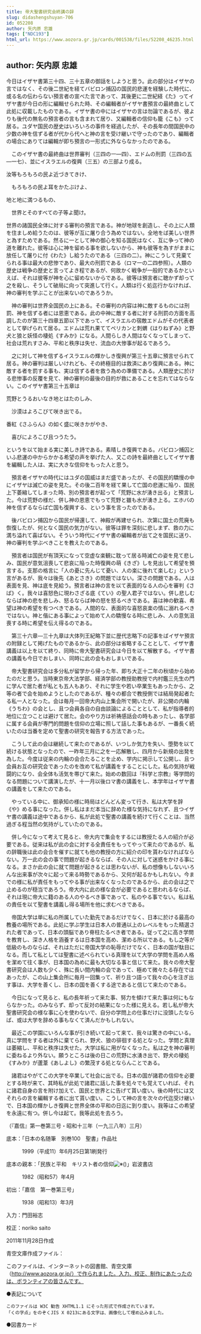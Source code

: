 ```yaml
---
title: 帝大聖書研究会終講の辞
slug: didashengshuyan-706
id: 052208
author: 矢内原 忠雄
tags: ["NDC193"]
html_url: https://www.aozora.gr.jp/cards/001538/files/52208_46235.html
---
```


## author: 矢内原 忠雄

今日はイザヤ書第三十四、三十五章の御話をしようと思う。此の部分はイザヤの言ではなく、その後二世紀を経てバビロン捕囚の国民的悲運を経験した時代に、或る名の伝わらない預言者の宣べた言であって、其後更に二世紀経《た》ってイザヤ書が今日の形に編輯せられた時、その編輯者がイザヤ書預言の最終曲として此処に収載したものである。イザヤ書の中にはイザヤの言は勿論であるが、彼よりも後代の無名の預言者の言も含まれて居り、又編輯者の信仰も籠《こも》って居る。ユダヤ国民の歴史はいろいろの事件を経過したが、その長年の間国民中の少数の神を信ずる者が代から代へと神の言を受け継いで守ったのであり、編輯者の場合にありては編輯が即ち預言の一形式に外ならなかったのである。

　このイザヤ書の最終曲は世界審判（三四の一―四）、エドムの刑罰（三四の五―一七）、並にイスラエルの復興（三五）の三部より成る。


汝等もろもろの民よ近づきてきけ、

　もろもろの民よ耳をかたぶけよ、

地と地に満つるもの、

　世界とそのすべての子等よ聞け。



世界の諸国民全体に対する審判の預言である。神が地球を創造し、その上に人類を住ましめ給うたのは、彼等が互に屠り合う為めではない。全地をば美しい世界と為すためである。然るに一として神の御心を知る国民はなく、互に争って神の道を離れた。彼等は心に神を留める事を欲しないから、神も彼等を為すがままに放任して屠りに付《わた》し給うたのである（三四の二）。神にこうして見棄てられる事は最大の悲惨であり、最大の刑罰である（ロマ一の二四参照）。人類の歴史は戦争の歴史と言ってよき程であるが、何故かく戦争が一般的であるかといえば、それは彼等が神を心に留めないからである。彼等は預言者に聴かず却って之を殺し、そうして破局に向って突進して行く。人類は行く処迄行かなければ、神の審判を学ぶことが出来ないのであろうか。

　神の審判は世界全国民の上にある。その審判の内容は神に敵するものには刑罰、神を信ずる者には恩恵である。此の中神に敵する者に対する刑罰の方面を高調したのが第三十四章五節以下であって、イスラエルの宿敵エドムがその代表者として挙げられて居る。エドムは荒れ果ててペリカンと刺蝟《はりねずみ》と野犬と狼と妖怪の棲処《すみか》になる。人間らしき人間はなくなってしまって、社会は荒れすさみ、平和と秩序は失せ、流血の大惨事が起るであろう。

　之に対して神を信ずるイスラエルの輝かしき復興が第三十五章に預言せられて居る。神の審判は厳しいけれども、その終極目的は救済にあり復興にある。神に敵する者を罰する事も、実は信ずる者を救う為めの準備である。人類歴史に於ける悲惨事の反覆を見て、神の審判の最後の目的が救にあることを忘れてはならない。このイザヤ書第三十五章は


荒野とうるおいなき地とはたのしみ、

　沙漠はよろこびて咲き出でる。

番紅《さふらん》の如く盛に咲きかがやき、

　喜びによろこび且つうたう。



というを以て始まる実に美しき詩である。素晴しき復興である。バビロン捕囚といふ悲運の中からかかる希望の声を挙げた人、又この詩を最終曲としてイザヤ書を編輯した人は、実に大きな信仰をもった人と思う。

　預言者イザヤの時代にはユダの国威はまだ盛であったが、その国民的驕慢の中にイザヤは滅亡の姿を見た。その後二百年を経て果して亡国の悲運に陥り、国民上下萎縮してしまった時、別の預言者が起って「荒野に水が湧き出る」と預言した。今は荒野の様だ、併し神の恩恵でもって荒野と雖も水が湧き上る。エホバの神を信ずるならば亡国も復興する、という事を言ったのである。

　後バビロン捕囚から国民が帰還して、神殿が再建せられ、次第に国土の荒廃も恢復したが、何となく国民の気力がない。彼等は罪を深刻に悲しまず、救の力に満ち溢れて喜ばない。そういう時代にイザヤ書の編輯者が出て之を国民に送り、神の審判を学ぶべきことを教えたのである。

　預言者は国民が有頂天になって空虚な楽観に耽って居る時滅亡の姿を見て悲しみ、国民が意気沮喪して悲哀に陥った時復興の萌《きざ》しを見出して希望を預言する。支那の格言に「人の憂に先んじて憂い、人の楽に後れて楽しむ」という言があるが、我々は後先《あとさき》の問題ではない。深さの問題である。人は表面を見、神は底を見給う。預言者は神の言を以て表面的なる人の心を審判《さば》く。我々は喜怒色に現わさざる底《てい》の聖人君子ではない。併し悲しむならば神の悲を悲しみ、怒るならば神の怒を怒るべきである。喜は神の歓喜、希望は神の希望を有つべきである。人間的な、表面的な喜怒哀楽の情に溺れるべきではない。神と偕にある事によって始めて人の驕慢なる時に悲しみ、人の意気沮喪する時に希望を伝え得るのである。

　第三十六章―三十九章は大体列王紀略下並に歴代志略下の記事をばイザヤ預言の附録として掲げたものであるから、此の部分は省略することとして、イザヤ書講義は以上を以て終り、同時に帝大聖書研究会は今日を以て解散する。イザヤ書の講義も今日でおしまい、同時に此の会もおしまいである。

　帝大聖書研究会は多分私が留学から帰った年、即ち大正十二年の秋頃から始めたのだと思う。当時東京帝大法学部、経済学部の教授助教授で内村鑑三先生の門に学んで居た者が私とも五人もあり、それに学生や若い卒業生もあったから、之等の者で会を始めようとしたのであるが、種々の都合で教授側では結局発起者たる私一人となった。会は毎月一回帝大内山上集会所で開いたが、非公開の内輪《うちわ》の会とし、且つ会員各自の自由談論によることとして、私が指導者的地位に立つことは避けて居た。会のやり方は祈祷感話会の時もあったし、各学部に属する会員が専門的問題を信仰の立場に照して話した事もあるが、一番長く続いたのは当番を定めて聖書の研究を報告する方法であった。

　こうして此の会は継続して来たのであるが、いつしか気力を失い、堕勢を以て続ける状態となったので、一昨年三月に之を一応解散し、四月から新規の出発を為した。今度は従来の内輪の会合たることを止め、学内に掲示して公開し、且つ会員お互の研究会であったのを改めて私が講義をすることにした。私の気持が戦闘的になり、会全体も活気を帯びて来た。始めの数回は『科学と宗教』等学問的なる問題について講演したが、十一月以後ロマ書の講義をし、本学年はイザヤ書の講義をして来たのである。

　やっている中に、御承知の様に時局はどんどん変って行き、私は大学を辞《や》める事になった。併し私はまだ本当に辞めた様な気持になれず、且つイザヤ書の講義は途中であるから、私が此処で聖書の講義を続けて行くことは、当然過ぎる程当然の気持がしていたのである。

　併し今になって考えて見ると、帝大内で集会をするには教授たる人の紹介が必要である。従来は私が此の会に対する全責任をもってやって来たのであるが、私の辞職後は此の会合を催すに就ても他の教授の方に紹介の印を貰わなければならない。万一此の会の事で問題が起きるならば、その人に対して迷惑をかける事になる。まさか此の会に就て問題が起きるとは思わないが、私の想像もしないいろんな出来事が次々に起って来る時勢であるから、又何が起るかもしれない。今までの様に私が責任をもってやる事が出来なくなったのであるから、此の会は之で止めるのが穏当であろう。帝大内に此の様な会が必要であると思われるならば、それは現に帝大に籍のある人のやるべき事であって、私のやる事でない。私は私の責任を以て聖書を講義し得る場所を他に求むべきである。

　帝国大学は単に私の所属していた勤先であるだけでなく、日本に於ける最高の教養の場所である。此処に学ぶ学生は日本人の普通以上のレベルをもった精選された者であって、日本の頭脳であり脊柱たるべき者である。従って之に高き学問を教育し、深き人格を涵養するは日本国を高め、潔める所以である。もし之等が低級のものならば、それはただに帝国大学の恥辱だけでなく、日本の国が駄目になる。而して私としては聖書に述べられている真理を以て大学の学問を高め人格を潔めて往く事が、日本国の為めに最も大切なる事と信じて来た。我々の帝大聖書研究会は人数も少く、殊に長い間内輪の会であって、極めて微々たる存在ではあったが、この山上集会所に毎月一回集って、祈り且つ語って我々の心を注ぎ出す事は、大学を善くし、日本の国を善くする途であると信じて来たのである。

　今日になって見ると、私の長年祈って来た事、努力を傾けて来た事は何にもならなかった。のみならず、却って反対の結果になった様に見える。若し私が帝大聖書研究会の様な事に心を使わないで、自分の学問上の仕事だけに没頭したならば、或は大学を辞める事もなくて済んだかもしれない。

　最近この学園にいろんな事が引き続いて起って来て、我々は驚きの中にいる。真に学問をする者は外に棄てられ、野犬、狼の徘徊する処となった。学問と真理は萎縮し、平和と秩序は失せた。大学は私に用がなくなった。私は之を神の審判に委ねるより外ない。願うところは後の日この荒野に水湧き出で、野犬の棲処《すみか》が蘆葦《あしよし》の繁茂する処とならんことである。

　諸君はやがてこの大学を卒業して社会に出でる。日本の国が諸君の信仰を必要とする時が来て、其時私が此処で諸君に話した事を処々でも覚えていれば、それに諸君自身の言を附け加えて、国民と世界とに告げて貰い度い。後の時代には又それらの言を編輯する者に出て貰い度い。こうして神の言を次々の代迄受け継いで、日本国の輝かしき復興と世界全体の平和の日迄に到り度い。我等はこの希望を永遠に有つ。併し今は起て。我等此処を去ろう。

（『嘉信』第一巻第三号・昭和十三年（一九三八年）三月）













底本：「日本の名随筆　別巻100　聖書」作品社

　　　1999（平成11）年6月25日第1刷発行

底本の親本：「民族と平和　キリスト者の信仰![※()](https://www.aozora.gr.jp/cards/001538/files/../../../gaiji/1-13/1-13-25.png)」岩波書店

　　　1982（昭和57）年4月

初出：「嘉信　第一巻第三号」

　　　1938（昭和13）年3月

入力：門田裕志

校正：noriko saito

2011年11月28日作成

青空文庫作成ファイル：

このファイルは、インターネットの図書館、青空文庫（http://www.aozora.gr.jp/）で作られました。入力、校正、制作にあたったのは、ボランティアの皆さんです。











●表記について


	このファイルは W3C 勧告 XHTML1.1 にそった形式で作成されています。
	「くの字点」をのぞくJIS X 0213にある文字は、画像化して埋め込みました。







●図書カード